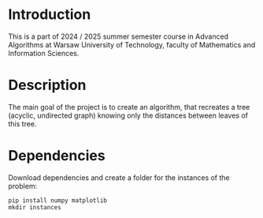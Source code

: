 # Introduction

This is a part of 2024 / 2025 summer semester course in Advanced Algorithms at Warsaw University of Technology, faculty of Mathematics and Information Sciences.

# Description

The main goal of the project is to create an algorithm, that recreates a tree (acyclic, undirected graph) knowing only the distances between leaves of this tree.

# Dependencies

Download dependencies and create a folder for the instances of the problem:
```{Bash}
pip install numpy matplotlib
mkdir instances
```